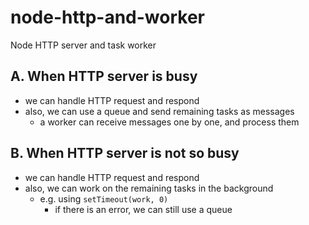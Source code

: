# node-http-and-worker

Node HTTP server and task worker

## A. When HTTP server is busy

- we can handle HTTP request and respond
- also, we can use a queue and send remaining tasks as messages
  - a worker can receive messages one by one, and process them

## B. When HTTP server is not so busy

- we can handle HTTP request and respond
- also, we can work on the remaining tasks in the background
  - e.g. using `setTimeout(work, 0)`
    - if there is an error, we can still use a queue
